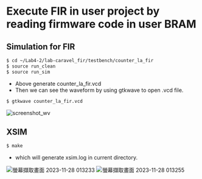 # Execute FIR in user project by reading firmware code in user BRAM

## Simulation for FIR
```sh
$ cd ~/Lab4-2/lab-caravel_fir/testbench/counter_la_fir
$ source run_clean
$ source run_sim
```
- Above generate counter_la_fir.vcd
- Then we can see the waveform by using gtkwave to open .vcd file.

```sh
$ gtkwave counter_la_fir.vcd
```

![screenshot_wv](https://github.com/vic9112/SOC/assets/137171415/5196340b-72e1-42eb-885c-74f703e21642)

## XSIM

```sh
$ make
```
- which will generate xsim.log in current directory.

![螢幕擷取畫面 2023-11-28 013233](https://github.com/vic9112/SOC/assets/137171415/f3bf62dd-3e35-401b-8c8b-0d0c3ef37570)
![螢幕擷取畫面 2023-11-28 013255](https://github.com/vic9112/SOC/assets/137171415/ca25dceb-722f-4b9e-9c62-7c85dfed71d4)
